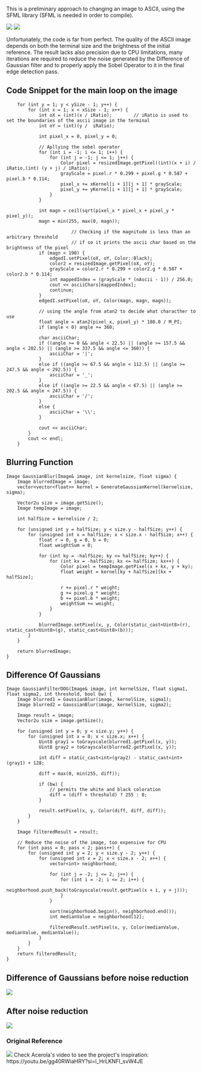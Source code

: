 This is a preliminary approach to changing an image to ASCII, using the SFML library (SFML is needed in order to compile).

<img src="Images/Ascii_Portrait.png" >
<img src="Images/Portrait.jpg" >

Unfortunately, the code is far from perfect. The quality of the ASCII image depends on both the terminal size and the brightness of the initial reference. The result lacks also precision due to CPU limitations, many iterations are required to reduce the noise generated by the Difference of Gaussian filter and to properly apply the Sobel Operator to it in the final edge detection pass.

## Code Snippet for the main loop on the image
```
    for (int y = 1; y < ySize - 1; y++) {
        for (int x = 1; x < xSize - 1; x++) {
            int oX = (int)(x / iRatio);        // iRatio is used to set the boundaries of the ascii image in the terminal
            int oY = (int)(y /  iRatio);
                       
            int pixel_x = 0, pixel_y = 0;

            // Apllying the sobel operator
            for (int i = -1; i <= 1; i++) {
                for (int j = -1; j <= 1; j++) {
                    Color pixel = resizedImage.getPixel((int)(x + i) / iRatio,(int) (y + j) / iRatio);
                    grayScale = pixel.r * 0.299 + pixel.g * 0.587 + pixel.b * 0.114;
                    pixel_x += xKernel[i + 1][j + 1] * grayScale;
                    pixel_y += yKernel[i + 1][j + 1] * grayScale;
                }
            }

            int magn = ceil(sqrt(pixel_x * pixel_x + pixel_y * pixel_y));
            magn = min(255, max(0, magn));
						
						// Checking if the magnitude is less than an arbitrary threshold
						// if so it prints the ascii char based on the brightness of the pixel
            if (magn < 190) {
                edgedI.setPixel(oX, oY, Color::Black);
                color2 = resizedImage.getPixel(oX, oY);
                grayScale = color2.r * 0.299 + color2.g * 0.587 + color2.b * 0.114;
                int mappedIndex = (grayScale * (nAscii - 1)) / 256.0;
                cout << asciiChars[mappedIndex];
                continue;
            }
            edgedI.setPixel(oX, oY, Color(magn, magn, magn));

            // using the angle from atan2 to decide what characther to use
            float angle = atan2(pixel_x, pixel_y) * 180.0 / M_PI;
            if (angle < 0) angle += 360;

            char asciiChar;
            if ((angle >= 0 && angle < 22.5) || (angle >= 157.5 && angle < 202.5) || (angle >= 337.5 && angle <= 360)) {
                asciiChar = '|';
            }
            else if ((angle >= 67.5 && angle < 112.5) || (angle >= 247.5 && angle < 292.5)) {
                asciiChar = '_';
            }
            else if ((angle >= 22.5 && angle < 67.5) || (angle >= 202.5 && angle < 247.5)) {
                asciiChar = '/';
            }
            else {
                asciiChar = '\\';
            }

            cout << asciiChar;
        }
        cout << endl;
    }

```

## Blurring Function


```
Image GaussianBlur(Image& image, int kernelsize, float sigma) {
    Image blurredImage = image;
    vector<vector<float>> kernel = GenerateGaussianKernel(kernelsize, sigma);

    Vector2u size = image.getSize();
    Image tempImage = image;

    int halfSize = kernelsize / 2;

    for (unsigned int y = halfSize; y < size.y - halfSize; y++) {
        for (unsigned int x = halfSize; x < size.x - halfSize; x++) {
            float r = 0, g = 0, b = 0;
            float weightSum = 0;

            for (int ky = -halfSize; ky <= halfSize; ky++) {
                for (int kx = -halfSize; kx <= halfSize; kx++) {
                    Color pixel = tempImage.getPixel(x + kx, y + ky);
                    float weight = kernel[ky + halfSize][kx + halfSize];

                    r += pixel.r * weight;
                    g += pixel.g * weight;
                    b += pixel.b * weight;
                    weightSum += weight;
                }
            }

            blurredImage.setPixel(x, y, Color(static_cast<Uint8>(r), static_cast<Uint8>(g), static_cast<Uint8>(b)));
        }
    }

    return blurredImage;
}

```
## Difference Of Gaussians

```
Image GaussianFilterDOG(Image& image, int kernelSize, float sigma1, float sigma2, int threshold, bool bw) {
    Image blurred1 = GaussianBlur(image, kernelSize, sigma1);
    Image blurred2 = GaussianBlur(image, kernelSize, sigma2);

    Image result = image;
    Vector2u size = image.getSize();

    for (unsigned int y = 0; y < size.y; y++) {
        for (unsigned int x = 0; x < size.x; x++) {
            Uint8 gray1 = toGrayscale(blurred1.getPixel(x, y));
            Uint8 gray2 = toGrayscale(blurred2.getPixel(x, y));

            int diff = static_cast<int>(gray2) - static_cast<int>(gray1) + 128;

            diff = max(0, min(255, diff));

            if (bw) {
                // permits the white and black coloration
                diff = (diff > threshold) ? 255 : 0;
            }

            result.setPixel(x, y, Color(diff, diff, diff));
        }
    }

    Image filteredResult = result;
    
    // Reduce the noise of the image, too expensive for CPU
    for (int pass = 0; pass < 2; pass++) {
        for (unsigned int y = 2; y < size.y - 2; y++) {
            for (unsigned int x = 2; x < size.x - 2; x++) {
                vector<int> neighborhood;

                for (int j = -2; j <= 2; j++) {
                    for (int i = -2; i <= 2; i++) {
                        neighborhood.push_back(toGrayscale(result.getPixel(x + i, y + j)));
                    }
                }

                sort(neighborhood.begin(), neighborhood.end());
                int medianValue = neighborhood[12];

                filteredResult.setPixel(x, y, Color(medianValue, medianValue, medianValue));
            }
        }
    }
    return filteredResult;
}

```

## Difference of Gaussians before noise reduction
<img src="Images/Noised_S_Reference.png" >

## After noise reduction
<img src="Images/Noise_Reduction.png" >

### Original Reference
<img src="Images/Superliminal_Reference.jpg" >
Check Acerola's video to see the project's inspiration: https://youtu.be/gg40RWiaHRY?si=l_HrLKNFI_svW4JE
